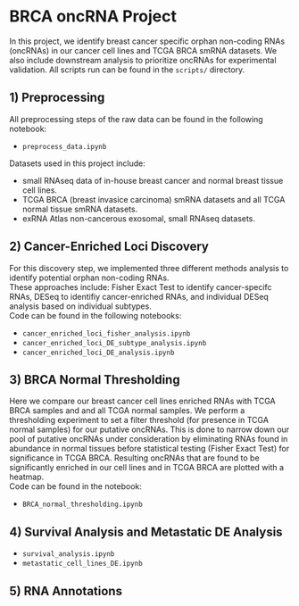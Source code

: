 # BRCA oncRNA Project
In this project, we identify breast cancer specific orphan non-coding RNAs (oncRNAs) in our cancer cell lines and TCGA BRCA smRNA datasets. We also include downstream analysis to prioritize oncRNAs for experimental validation.
All scripts run can be found in the `scripts/` directory.

## 1) Preprocessing
All preprocessing steps of the raw data can be found in the following notebook:
- `preprocess_data.ipynb`

Datasets used in this project include:
- small RNAseq data of in-house breast cancer and normal breast tissue cell lines.
- TCGA BRCA (breast invasice carcinoma) smRNA datasets and all TCGA normal tissue smRNA datasets.
- exRNA Atlas non-cancerous exosomal, small RNAseq datasets.

## 2) Cancer-Enriched Loci Discovery
For this discovery step, we implemented three different methods analysis to identify potential orphan non-coding RNAs. \
These approaches include: Fisher Exact Test to identify cancer-specifc RNAs, DESeq to identifiy cancer-enriched RNAs, and individual DESeq 
analysis based on individual subtypes. <br>
Code can be found in the following notebooks:
- `cancer_enriched_loci_fisher_analysis.ipynb`
- `cancer_enriched_loci_DE_subtype_analysis.ipynb`
- `cancer_enriched_loci_DE_analysis.ipynb`

## 3) BRCA Normal Thresholding
Here we compare our breast cancer cell lines enriched RNAs with TCGA BRCA samples and and all TCGA normal samples. We perform a thresholding experiment to set a filter threshold (for presence in TCGA normal samples) for our putative oncRNAs. This is done to narrow down our pool of putative oncRNAs under consideration by eliminating RNAs found in abundance in normal tissues before statistical testing (Fisher Exact Test) for significance in TCGA BRCA. Resulting oncRNAs that are found to be significantly enriched in our cell lines and in TCGA BRCA are plotted with a heatmap. <br>
Code can be found in the notebook:
- `BRCA_normal_thresholding.ipynb`

## 4) Survival Analysis and Metastatic DE Analysis
- `survival_analysis.ipynb`
- `metastatic_cell_lines_DE.ipynb`


## 5) RNA Annotations







